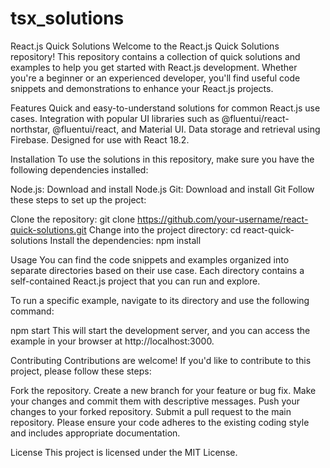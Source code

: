 # tsx_solutions

React.js Quick Solutions
Welcome to the React.js Quick Solutions repository! This repository contains a collection of quick solutions and examples to help you get started with React.js development. 
Whether you're a beginner or an experienced developer, you'll find useful code snippets and demonstrations to enhance your React.js projects.

Features
Quick and easy-to-understand solutions for common React.js use cases.
Integration with popular UI libraries such as @fluentui/react-northstar, @fluentui/react, and Material UI.
Data storage and retrieval using Firebase.
Designed for use with React 18.2.

Installation
To use the solutions in this repository, make sure you have the following dependencies installed:

Node.js: Download and install Node.js
Git: Download and install Git
Follow these steps to set up the project:

Clone the repository:
git clone https://github.com/your-username/react-quick-solutions.git
Change into the project directory:
cd react-quick-solutions
Install the dependencies:
npm install

Usage
You can find the code snippets and examples organized into separate directories based on their use case. 
Each directory contains a self-contained React.js project that you can run and explore.

To run a specific example, navigate to its directory and use the following command:

npm start
This will start the development server, and you can access the example in your browser at http://localhost:3000.

Contributing
Contributions are welcome! If you'd like to contribute to this project, please follow these steps:

Fork the repository.
Create a new branch for your feature or bug fix.
Make your changes and commit them with descriptive messages.
Push your changes to your forked repository.
Submit a pull request to the main repository.
Please ensure your code adheres to the existing coding style and includes appropriate documentation.

License
This project is licensed under the MIT License.
